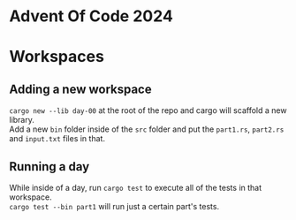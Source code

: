 # Advent Of Code 2024
# Workspaces
## Adding a new workspace
`cargo new --lib day-00` at the root of the repo and cargo will scaffold a new library.  
Add a new `bin` folder inside of the `src` folder and put the `part1.rs`, `part2.rs` and `input.txt` files in that.
## Running a day
While inside of a day, run `cargo test` to execute all of the tests in that workspace.  
`cargo test --bin part1` will run just a certain part's tests.